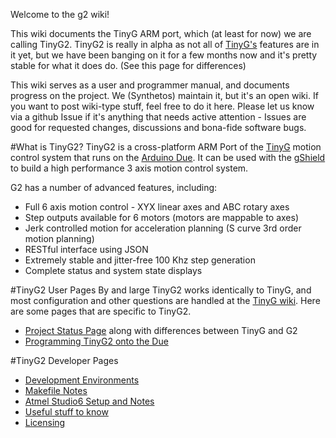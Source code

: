Welcome to the g2 wiki!

This wiki documents the TinyG ARM port, which (at least for now) we are calling TinyG2. TinyG2 is really in alpha as not all of [TinyG's](https://github.com/synthetos/TinyG) features are in it yet, but we have been banging on it for a few months now and it's pretty stable for what it does do. (See this page for differences)

This wiki serves as a user and programmer manual, and documents progress on the project. We (Synthetos) maintain it, but it's an open wiki. If you want to post wiki-type stuff, feel free to do it here. Please let us know via a github Issue if it's anything that needs active attention - Issues are good for requested changes, discussions and bona-fide software bugs.

#What is TinyG2?
TinyG2 is a cross-platform ARM Port of the [TinyG](https://github.com/synthetos/TinyG) motion control system that runs on the [Arduino Due](http://arduino.cc/en/Main/ArduinoBoardDue). It can be used with the [gShield](https://github.com/synthetos/grblShield/wiki) to build a high performance 3 axis motion control system.

G2 has a number of advanced features, including:

* Full 6 axis motion control - XYX linear axes and ABC rotary axes
* Step outputs available for 6 motors (motors are mappable to axes)
* Jerk controlled motion for acceleration planning (S curve 3rd order motion planning)
* RESTful interface using JSON
* Extremely stable and jitter-free 100 Khz step generation
* Complete status and system state displays

#TinyG2 User Pages
By and large TinyG2 works identically to TinyG, and most configuration and other questions are handled at the [TinyG wiki](https://github.com/synthetos/TinyG/wiki). Here are some pages that are specific to TinyG2. 
* [Project Status Page](https://github.com/synthetos/g2/wiki/G2-Project-Status-Page) along with differences between TinyG and G2
* [Programming TinyG2 onto the Due](https://github.com/synthetos/g2/wiki/Programming-TinyG2)

#TinyG2 Developer Pages
* [Development Environments](https://github.com/synthetos/g2/wiki/Development-Environments)
* [Makefile Notes](https://github.com/synthetos/g2/wiki/Makefile-Notes)
* [Atmel Studio6 Setup and Notes](https://github.com/synthetos/g2/wiki/g2-in-Studio6)
* [Useful stuff to know](https://github.com/synthetos/g2/wiki/Useful-Stuff)
* [Licensing](https://github.com/synthetos/g2/wiki/Licensing)